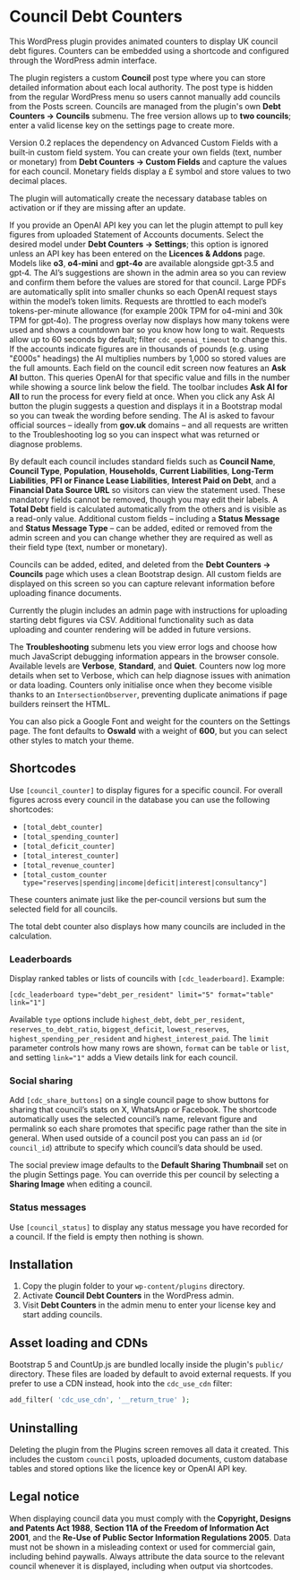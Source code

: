 # Council Debt Counters

This WordPress plugin provides animated counters to display UK council debt figures. Counters can be embedded using a shortcode and configured through the WordPress admin interface.

The plugin registers a custom **Council** post type where you can store detailed information about each local authority. The post type is hidden from the regular WordPress menu so users cannot manually add councils from the Posts screen. Councils are managed from the plugin's own **Debt Counters → Councils** submenu. The free version allows up to **two councils**; enter a valid license key on the settings page to create more.

Version 0.2 replaces the dependency on Advanced Custom Fields with a built‑in custom field system. You can create your own fields (text, number or monetary) from **Debt Counters → Custom Fields** and capture the values for each council. Monetary fields display a £ symbol and store values to two decimal places.

The plugin will automatically create the necessary database tables on activation or if they are missing after an update.

If you provide an OpenAI API key you can let the plugin attempt to pull key figures from uploaded Statement of Accounts documents. Select the desired model under **Debt Counters → Settings**; this option is ignored unless an API key has been entered on the **Licences & Addons** page. Models like **o3**, **o4-mini** and **gpt‑4o** are available alongside gpt‑3.5 and gpt‑4. The AI’s suggestions are shown in the admin area so you can review and confirm them before the values are stored for that council. Large PDFs are automatically split into smaller chunks so each OpenAI request stays within the model’s token limits. Requests are throttled to each model’s tokens-per-minute allowance (for example 200k TPM for o4-mini and 30k TPM for gpt‑4o). The progress overlay now displays how many tokens were used and shows a countdown bar so you know how long to wait. Requests allow up to 60 seconds by default; filter `cdc_openai_timeout` to change this.
If the accounts indicate figures are in thousands of pounds (e.g. using "£000s" headings) the AI multiplies numbers by 1,000 so stored values are the full amounts.
Each field on the council edit screen now features an **Ask AI** button. This queries OpenAI for that specific value and fills in the number while showing a source link below the field. The toolbar includes **Ask AI for All** to run the process for every field at once. When you click any Ask&nbsp;AI button the plugin suggests a question and displays it in a Bootstrap modal so you can tweak the wording before sending. The AI is asked to favour official sources &ndash; ideally from **gov.uk** domains &ndash; and all requests are written to the Troubleshooting log so you can inspect what was returned or diagnose problems.

By default each council includes standard fields such as **Council Name**, **Council Type**, **Population**, **Households**, **Current Liabilities**, **Long-Term Liabilities**, **PFI or Finance Lease Liabilities**, **Interest Paid on Debt**, and a **Financial Data Source URL** so visitors can view the statement used. These mandatory fields cannot be removed, though you may edit their labels. A **Total Debt** field is calculated automatically from the others and is visible as a read-only value. Additional custom fields &ndash; including a **Status Message** and **Status Message Type** &ndash; can be added, edited or removed from the admin screen and you can change whether they are required as well as their field type (text, number or monetary).

Councils can be added, edited, and deleted from the **Debt Counters → Councils** page which uses a clean Bootstrap design. All custom fields are displayed on this screen so you can capture relevant information before uploading finance documents.

Currently the plugin includes an admin page with instructions for uploading starting debt figures via CSV. Additional functionality such as data uploading and counter rendering will be added in future versions.

The **Troubleshooting** submenu lets you view error logs and choose how much JavaScript debugging information appears in the browser console. Available levels are **Verbose**, **Standard**, and **Quiet**. Counters now log more details when set to Verbose, which can help diagnose issues with animation or data loading. Counters only initialise once when they become visible thanks to an `IntersectionObserver`, preventing duplicate animations if page builders reinsert the HTML.

You can also pick a Google Font and weight for the counters on the Settings page. The font defaults to **Oswald** with a weight of **600**, but you can select other styles to match your theme.

## Shortcodes

Use `[council_counter]` to display figures for a specific council. For overall figures across every council in the database you can use the following shortcodes:

- `[total_debt_counter]`
- `[total_spending_counter]`
- `[total_deficit_counter]`
- `[total_interest_counter]`
- `[total_revenue_counter]`
- `[total_custom_counter type="reserves|spending|income|deficit|interest|consultancy"]`

These counters animate just like the per‑council versions but sum the selected field for all councils.

The total debt counter also displays how many councils are included in the calculation.

### Leaderboards

Display ranked tables or lists of councils with `[cdc_leaderboard]`. Example:

```
[cdc_leaderboard type="debt_per_resident" limit="5" format="table" link="1"]
```

Available `type` options include `highest_debt`, `debt_per_resident`,
`reserves_to_debt_ratio`, `biggest_deficit`, `lowest_reserves`,
`highest_spending_per_resident` and `highest_interest_paid`. The `limit`
parameter controls how many rows are shown, `format` can be `table` or `list`,
and setting `link="1"` adds a View details link for each council.

### Social sharing

Add `[cdc_share_buttons]` on a single council page to show buttons for sharing
that council’s stats on X, WhatsApp or Facebook. The shortcode automatically
uses the selected council’s name, relevant figure and permalink so each share
promotes that specific page rather than the site in general. When used outside
of a council post you can pass an `id` (or `council_id`) attribute to specify
which council’s data should be used.

The social preview image defaults to the **Default Sharing Thumbnail** set on the
plugin Settings page. You can override this per council by selecting a
**Sharing Image** when editing a council.

### Status messages

Use `[council_status]` to display any status message you have recorded for a council. If the field is empty then nothing is shown.


## Installation
1. Copy the plugin folder to your `wp-content/plugins` directory.
2. Activate **Council Debt Counters** in the WordPress admin.
3. Visit **Debt Counters** in the admin menu to enter your license key and start adding councils.

## Asset loading and CDNs

Bootstrap 5 and CountUp.js are bundled locally inside the plugin's `public/` directory. These files are loaded by default to avoid external requests. If you prefer to use a CDN instead, hook into the `cdc_use_cdn` filter:

```php
add_filter( 'cdc_use_cdn', '__return_true' );
```

## Uninstalling
Deleting the plugin from the Plugins screen removes all data it created. This includes the custom `council` posts, uploaded documents, custom database tables and stored options like the licence key or OpenAI API key.

## Legal notice

When displaying council data you must comply with the **Copyright, Designs and Patents Act 1988**, **Section 11A of the Freedom of Information Act 2001**, and the **Re-Use of Public Sector Information Regulations 2005**. Data must not be shown in a misleading context or used for commercial gain, including behind paywalls. Always attribute the data source to the relevant council whenever it is displayed, including when output via shortcodes.
